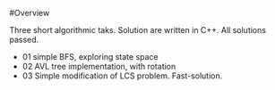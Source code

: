 #Overview

Three short algorithmic taks. Solution are written in C++. All solutions passed.

- 01 simple BFS, exploring state space
- 02 AVL tree implementation, with rotation
- 03 Simple modification of LCS problem. Fast-solution.